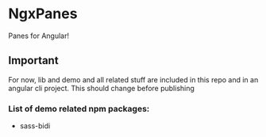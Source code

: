 # NgxPanes
Panes for Angular!

## Important
For now, lib and demo and all related stuff are included in this repo and in an angular cli project.
This should change before publishing

### List of demo related npm packages:
- sass-bidi
